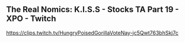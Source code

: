 ## The Real Nomics: K.I.S.S - Stocks TA Part 19 - XPO - Twitch
https://clips.twitch.tv/HungryPoisedGorillaVoteNay-jc5Qwt763bhSkj7c
